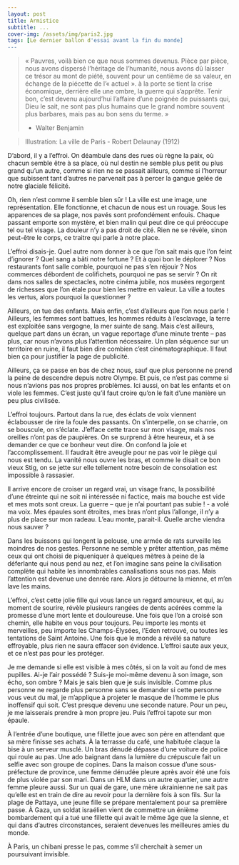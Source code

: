 ```yaml
---
layout: post
title: Armistice
subtitle: ...
cover-img: /assets/img/paris2.jpg
tags: [Le dernier ballon d'essai avant la fin du monde]
---
```


> « Pauvres, voilà bien ce que nous sommes devenus. Pièce par pièce, nous avons dispersé l’héritage de l’humanité, nous avons dû laisser ce trésor au mont de piété, souvent pour un centième de sa valeur, en échange de la piécette de l’« actuel ». à la porte se tient la crise économique, derrière elle une ombre, la guerre qui s’apprête. Tenir bon, c’est devenu aujourd’hui l’affaire d’une poignée de puissants qui, Dieu le sait, ne sont pas plus humains que le grand nombre souvent plus barbares, mais pas au bon sens du terme. »
> -	Walter Benjamin

> Illustration: La ville de Paris - Robert Delaunay (1912)

D’abord, il y a l’effroi. On déambule dans des rues où règne la paix, où chacun semble être à sa place, où nul destin ne semble plus petit ou plus grand qu’un autre, comme si rien ne se passait ailleurs, comme si l’horreur que subissent tant d’autres ne parvenait pas à percer la gangue gelée de notre glaciale félicité.

Oh, rien n’est comme il semble bien sûr ! La ville est une image, une représentation. Elle fonctionne, et chacun de nous est un rouage. Sous les apparences de sa plage, nos pavés sont profondément enfouis. Chaque passant emporte son mystère, et bien malin qui peut dire ce qui préoccupe tel ou tel visage. La douleur n’y a pas droit de cité. Rien ne se révèle, sinon peut-être le corps, ce traitre qui parle à notre place.

L’effroi disais-je. Quel autre nom donner à ce que l’on sait mais que l’on feint d’ignorer ? Quel sang a bâti notre fortune ? Et à quoi bon le déplorer ? Nos restaurants font salle comble, pourquoi ne pas s’en réjouir ? Nos commerces débordent de colifichets, pourquoi ne pas se servir ? On rit dans nos salles de spectacles, notre cinéma jubile, nos musées regorgent de richesses que l’on étale pour bien les mettre en valeur. La ville a toutes les vertus, alors pourquoi la questionner ?

Ailleurs, on tue des enfants. Mais enfin, c’est d’ailleurs que l’on nous parle ! Ailleurs, les femmes sont battues, les hommes réduits à l’esclavage, la terre est exploitée sans vergogne, la mer suinte de sang. Mais c’est ailleurs, quelque part dans un écran, un vague reportage d’une minute trente – pas plus, car nous n’avons plus l’attention nécessaire. Un plan séquence sur un territoire en ruine, il faut bien dire combien c’est cinématographique. Il faut bien ça pour justifier la page de publicité.

Ailleurs, ça se passe en bas de chez nous, sauf que plus personne ne prend la peine de descendre depuis notre Olympe. Et puis, ce n’est pas comme si nous n’avions pas nos propres problèmes. Ici aussi, on bat les enfants et on viole les femmes. C’est juste qu’il faut croire qu’on le fait d’une manière un peu plus civilisée.

L’effroi toujours. Partout dans la rue, des éclats de voix viennent éclabousser de rire la foule des passants. On s’interpelle, on se charrie, on se bouscule, on s’éclate. J’efface cette trace sur mon visage, mais nos oreilles n’ont pas de paupières. On se surprend à être heureux, et à se demander ce que ce bonheur veut dire. On confond la joie et l’accomplissement. Il faudrait être aveugle pour ne pas voir le piège qui nous est tendu. La vanité nous ouvre les bras, et comme le disait ce bon vieux Stig, on se jette sur elle tellement notre besoin de consolation est impossible à rassasier.

Il arrive encore de croiser un regard vrai, un visage franc, la possibilité d’une étreinte qui ne soit ni intéressée ni factice, mais ma bouche est vide et mes mots sont creux. La guerre – que je n’ai pourtant pas subie ! - a volé ma voix. Mes épaules sont étroites, mes bras n’ont plus l’allonge, il n’y a plus de place sur mon radeau. L’eau monte, parait-il. Quelle arche viendra nous sauver ?

Dans les buissons qui longent la pelouse, une armée de rats surveille les moindres de nos gestes. Personne ne semble y prêter attention, pas même ceux qui ont choisi de piqueniquer à quelques mètres à peine de la déferlante qui nous pend au nez, et l’on imagine sans peine la civilisation complète qui habite les innombrables canalisations sous nos pas. Mais l’attention est devenue une denrée rare. Alors je détourne la mienne, et m’en lave les mains.

L’effroi, c’est cette jolie fille qui vous lance un regard amoureux, et qui, au moment de sourire, révèle plusieurs rangées de dents acérées comme la promesse d’une mort lente et douloureuse. Une fois que l’on a croisé son chemin, elle habite en vous pour toujours. Peu importe les monts et merveilles, peu importe les Champs-Élysées, l’Eden retrouvé, ou toutes les tentations de Saint Antoine. Une fois que le monde a révélé sa nature effroyable, plus rien ne saura effacer son évidence. L’effroi saute aux yeux, et ce n’est pas pour les protéger.

Je me demande si elle est visible à mes côtés, si on la voit au fond de mes pupilles. Ai-je l’air possédé ? Suis-je moi-même devenu à son image, son écho, son ombre ? Mais je sais bien que je suis invisible. Comme plus personne ne regarde plus personne sans se demander si cette personne vous veut du mal, je m’applique à projeter le masque de l’homme le plus inoffensif qui soit. C’est presque devenu une seconde nature. Pour un peu, je me laisserais prendre à mon propre jeu. Puis l’effroi tapote sur mon épaule.

À l’entrée d’une boutique, une fillette joue avec son père en attendant que sa mère finisse ses achats. À la terrasse du café, une habituée claque la bise à un serveur musclé. Un bras dénudé dépasse d’une voiture de police qui roule au pas. Une ado baignant dans la lumière du crépuscule fait un selfie avec son groupe de copines. Dans la maison cossue d’une sous-préfecture de province, une femme dénudée pleure après avoir été une fois de plus violée par son mari. Dans un HLM dans un autre quartier, une autre femme pleure aussi. Sur un quai de gare, une mère ukrainienne ne sait pas qu’elle est en train de dire au revoir pour la dernière fois à son fils. Sur la plage de Pattaya, une jeune fille se prépare mentalement pour sa première passe. À Gaza, un soldat israélien vient de commettre un énième bombardement qui a tué une fillette qui avait le même âge que la sienne, et qui dans d’autres circonstances, seraient devenues les meilleures amies du monde.

À Paris, un chibani presse le pas, comme s’il cherchait à semer un poursuivant invisible.